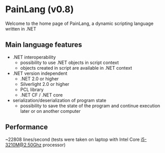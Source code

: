 # PainLang (v0.8)
Welcome to the home page of PainLang, a dynamic scripting language written in .NET

## Main language features
 + .NET interoperability
   + possibility to use .NET objects in script context
   + objects created in script are available in .NET context
 + .NET version independent
   + .NET 2.0 or higher
   + Silverlight 2.0 or higher
   + PCL library
   + .NET CF / .NET core
 + serialization/deserialization of program state
   + possibility to save the state of the program and continue execution later or on another computer

## Performance
 ~22808 lines/second 
 (tests were taken on laptop with Intel Core i5-3210M@2.50Ghz processor)
